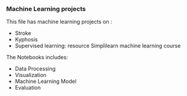 ### Machine Learning projects
This file has machine learning projects on :
* Stroke
* Kyphosis
* Supervised learning: resource Simplilearn machine learning course 

The Notebooks includes:
* Data Processing
* Visualization
* Machine Learning Model
* Evaluation
